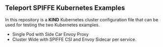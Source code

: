 ## Teleport SPIFFE Kubernetes Examples

In this repository is a **KIND** Kubernetes cluster configuration file that can be used for testing the two Kubernetes examples.

  - Single Pod with Side Car Envoy Proxy
  - Cluster Wide with SPIFFE CSI and Envoy Sidecar per service.

